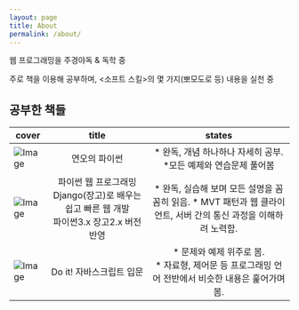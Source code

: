 ```yaml
---
layout: page
title: About
permalink: /about/
---
```


웹 프로그래밍을 주경야독 & 독학 중

주로 책을 이용해 공부하며, <소프트 스킬>의 몇 가지(뽀모도로 등) 내용을 실천 중


## 공부한 책들

| cover   |      title     |  states |
|----------|:-------------:|:------:|
| ![Image](https://drive.google.com/uc?export=view&id=1YXShY7iyY9EiyCJlAxhcPSC5ZEbOAgwh) | 연오의 파이썬 | * 완독, 개념 하나하나 자세히 공부.<br> *모든 예제와 연습문제 풀어봄 |
| ![Image](https://drive.google.com/uc?export=view&id=1C8rqu-y1dtutVVK1bGn_n_1OouKm4n6m) | 파이썬 웹 프로그래밍 Django(장고)로 배우는 쉽고 빠른 웹 개발<br>파이썬3.x 장고2.x 버전 반영 | * 완독, 실습해 보며 모든 설명을 꼼꼼히 읽음. * MVT 패턴과 웹 클라이언트, 서버 간의 통신 과정을 이해하려 노력함. |
| ![Image](https://drive.google.com/uc?export=view&id=1apuS9NUIjIfz3bcqRQnrNhJLrTBEt0FU) | Do it! 자바스크립트 입문 | * 문제와 예제 위주로 봄.<br> * 자료형, 제어문 등 프로그래밍 언어 전반에서 비슷한 내용은 훑어가며 봄. |




